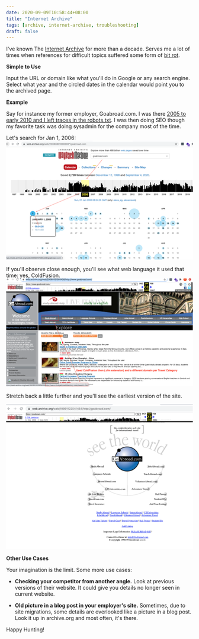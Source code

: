 ```yaml
--- 
date: 2020-09-09T10:58:44+08:00
title: "Internet Archive"
tags: [archive, internet-archive, troubleshooting]
draft: false
--- 
```


I've known The [Internet Archive](https://www.archive.org) for more than a decade.
Serves me a lot of times when references for difficult topics suffered some form of [bit rot](https://en.wikipedia.org/wiki/Data_degradation). 

**Simple to Use**

Input the URL or domain like what you'll do in Google or any search engine. Select what year and the circled dates in the calendar would point you to the archived page.

**Example**

Say for instance my former employer, Goabroad.com. I was there [2005 to early 2010 and I left traces in the robots.txt](https://web.archive.org/web/20070202013415/http://www.goabroad.com/robots.txt). I was then doing SEO though my favorite task was doing sysadmin for the company most of the time.

Let's search for Jan 1, 2006:
![search goabroad.com in archive.org and select archive in Jan 1, 2006](/images/0_archive.org.png)

If you'll observe close enough, you'll see what web language it used that time: yes, ColdFusion.
![Hover on the Study Abroad link at the top](/images/1_archive.org.png)

Stretch back a little further and you'll see the earliest version of the site.

![Goabroad circa 1998](/images/2_archive.org.png)

**Other Use Cases**

Your imagination is the limit. Some more use cases:

* **Checking your competitor from another angle.** Look at previous versions of their website. It could give you details no longer seen in current website.

* **Old picture in a blog post in your employer's site.** Sometimes, due to site migrations, some details are overlooked like a picture in a blog post. Look it up in archive.org and most often, it's there.

Happy Hunting!
